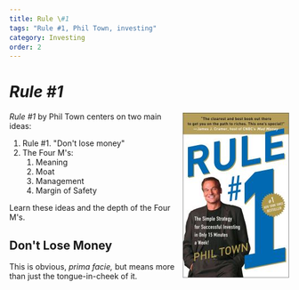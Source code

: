 ```yaml
---
title: Rule \#1
tags: "Rule #1, Phil Town, investing"
category: Investing
order: 2
---
```


# *Rule #1*

<img src="./images/rule1-book-cover.jpg" alt="Rule #1 Cover" style="float:right">

*Rule #1* by Phil Town centers on two main ideas:

1. Rule #1. "Don't lose money"
2. The Four M's:
    1. Meaning
    2. Moat
    3. Management
    4. Margin of Safety

Learn these ideas and the depth of the Four M's.

## Don't Lose Money

This is obvious, *prima facie,* but means more than just the tongue-in-cheek of it.